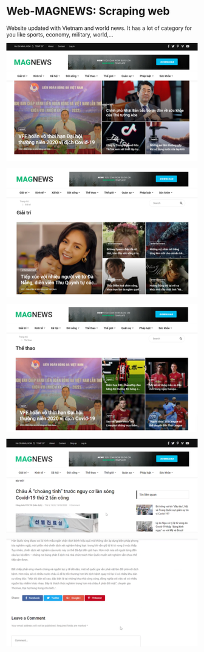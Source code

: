 # Web-MAGNEWS: Scraping web

Website updated with Vietnam and world news. It has a lot of category for you like sports, economy, military, world,...

![](/Screenshot/1.png)

![](/Screenshot/2.png)

![](/Screenshot/3.png)

![](/Screenshot/4.png)

![](/Screenshot/5.png)
